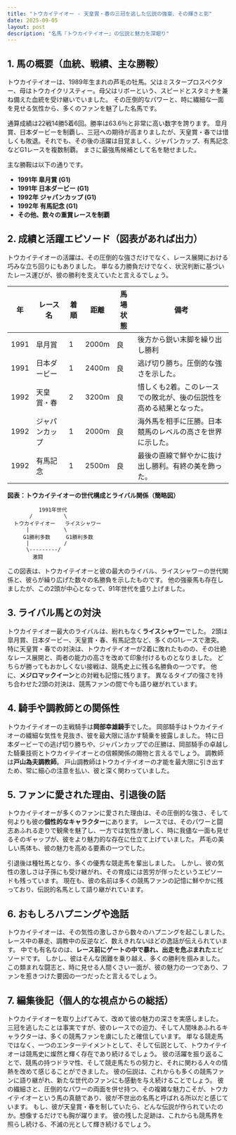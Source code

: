 ```yaml
---
title: "トウカイテイオー - 天皇賞・春の三冠を逃した伝説の強豪、その輝きと影"
date: 2025-09-05
layout: post
description: "名馬『トウカイテイオー』の伝説と魅力を深堀り"
---
```


## 1. 馬の概要（血統、戦績、主な勝鞍）

トウカイテイオーは、1989年生まれの芦毛の牡馬。父はミスタープロスペクター、母はトウカイクリスティー。母父はリボーという、スピードとスタミナを兼ね備えた血統を受け継いでいました。  その圧倒的なパワーと、時に繊細な一面を見せる気性から、多くのファンを魅了した名馬です。

通算成績は22戦14勝5着6回。勝率は63.6％と非常に高い数字を誇ります。  皐月賞、日本ダービーを制覇し、三冠への期待が高まりましたが、天皇賞・春では惜しくも敗退。それでも、その後の活躍は目覚ましく、ジャパンカップ、有馬記念などG1レースを複数制覇。  まさに最強馬候補として名を馳せました。

主な勝鞍は以下の通りです。

* **1991年 皐月賞 (G1)**
* **1991年 日本ダービー (G1)**
* **1992年 ジャパンカップ (G1)**
* **1992年 有馬記念 (G1)**
* **その他、数々の重賞レースを制覇**


## 2. 成績と活躍エピソード（図表があれば出力）

トウカイテイオーの活躍は、その圧倒的な強さだけでなく、レース展開における巧みな立ち回りにもありました。  単なる力勝負だけでなく、状況判断に基づいたレース運びが、彼の勝利を支えていたと言えるでしょう。

| 年 | レース名          | 着順 | 距離 | 馬場状態 | 備考                                      |
|---|-----------------|-----|-----|---------|-------------------------------------------|
| 1991 | 皐月賞           | 1   | 2000m| 良       | 後方から鋭い末脚を繰り出し勝利               |
| 1991 | 日本ダービー       | 1   | 2400m| 良       | 逃げ切り勝ち。圧倒的な強さを示した。           |
| 1992 | 天皇賞・春       | 2   | 3200m| 良       | 惜しくも2着。このレースでの敗北が、後の伝説性を高める結果となった。 |
| 1992 | ジャパンカップ     | 1   | 2000m| 良       | 海外馬を相手に圧勝。日本競馬のレベルの高さを世界に示した。 |
| 1992 | 有馬記念         | 1   | 2500m| 良       | 最後の直線で鮮やかに抜け出し勝利。有終の美を飾った。 |


**図表：トウカイテイオーの世代構成とライバル関係（簡略図）**

```
          1991年世代
       /          \
  トウカイテイオー   ライスシャワー
      |           \
     G1勝利多数     G1勝利多数  
      |           /
      \---------/
        激闘
```

この図表は、トウカイテイオーと彼の最大のライバル、ライスシャワーの世代関係と、彼らが繰り広げた数々の名勝負を示したものです。  他の強豪馬も存在しましたが、この2頭が中心となって、91年世代を盛り上げました。


## 3. ライバル馬との対決

トウカイテイオー最大のライバルは、紛れもなく**ライスシャワー**でした。  2頭は皐月賞、日本ダービー、天皇賞・春、有馬記念など、多くのG1レースで激突。  特に天皇賞・春での対決は、トウカイテイオーが2着に敗れたものの、その壮絶なレース展開と、両者の能力の高さを改めて印象付けるものとなりました。  どちらが勝ってもおかしくない接戦は、競馬史上に残る名勝負の一つです。  他に、**メジロマックイーン**との対戦も記憶に残ります。  異なるタイプの強さを持ち合わせた2頭の対決は、競馬ファンの間で今も語り継がれています。


## 4. 騎手や調教師との関係性

トウカイテイオーの主戦騎手は**岡部幸雄騎手**でした。  岡部騎手はトウカイテイオーの繊細な気性を見抜き、彼を最大限に活かす騎乗を披露しました。  特に日本ダービーでの逃げ切り勝ちや、ジャパンカップでの圧勝は、岡部騎手の卓越した騎乗技術とトウカイテイオーとの信頼関係の賜物と言えるでしょう。  調教師は**戸山為夫調教師**。  戸山調教師はトウカイテイオーの才能を最大限に引き出すため、常に細心の注意を払い、彼と深く関わっていました。


## 5. ファンに愛された理由、引退後の話

トウカイテイオーが多くのファンに愛された理由は、その圧倒的な強さ、そして何よりも彼の**個性的なキャラクター**にあります。  レースでは、そのパワーと闘志あふれる走りで観衆を魅了し、一方では気性が激しく、時に我儘な一面も見せるそのギャップが、彼をより魅力的な存在に仕立て上げていました。  芦毛の美しい馬体も、彼の魅力を高める要素の一つでした。

引退後は種牡馬となり、多くの優秀な競走馬を輩出しました。  しかし、彼の気性の激しさは子孫にも受け継がれ、その育成には苦労が伴ったというエピソードも残っています。  現在も、彼の名前は多くの競馬ファンの記憶に鮮やかに残っており、伝説的名馬として語り継がれています。


## 6. おもしろハプニングや逸話

トウカイテイオーは、その気性の激しさから数々のハプニングを起こしました。  レース中の暴走、調教中の反逆など、数えきれないほどの逸話が伝えられています。  中でも有名なのは、**レース前にゲートの中で暴れ、出走を危ぶまれた**エピソードです。  しかし、彼はそんな困難を乗り越え、多くの勝利を掴みました。  この類まれな闘志と、時に見せる人間くさい一面が、彼の魅力の一つであり、ファンを惹きつけた要因の一つだったと言えるでしょう。


## 7. 編集後記（個人的な視点からの総括）

トウカイテイオーを取り上げてみて、改めて彼の魅力の深さを実感しました。  三冠を逃したことは事実ですが、彼のレースでの迫力、そして人間味あふれるキャラクターは、多くの競馬ファンを虜にしたと確信しています。  単なる競走馬ではなく、一つのエンターテイメントとして、そして伝説として、トウカイテイオーは競馬史に燦然と輝く存在であり続けるでしょう。  彼の活躍を振り返ることで、競馬の持つドラマ性、そして競走馬たちの努力と、それに関わる人々の情熱を改めて感じることができました。  彼の伝説は、これからも多くの競馬ファンに語り継がれ、新たな世代のファンにも感動を与え続けることでしょう。  彼の繊細さと、圧倒的なパワーの両面を併せ持つ、その複雑な魅力こそが、トウカイテイオーという馬の真髄であり、彼が不世出の名馬と呼ばれる所以だと感じています。  もし、彼が天皇賞・春を制していたら、どんな伝説が作られていたのか。想像するだけでも胸が躍ります。  彼の残した足跡は、これからも競馬界を照らし続ける、不滅の光として輝き続けるでしょう。
